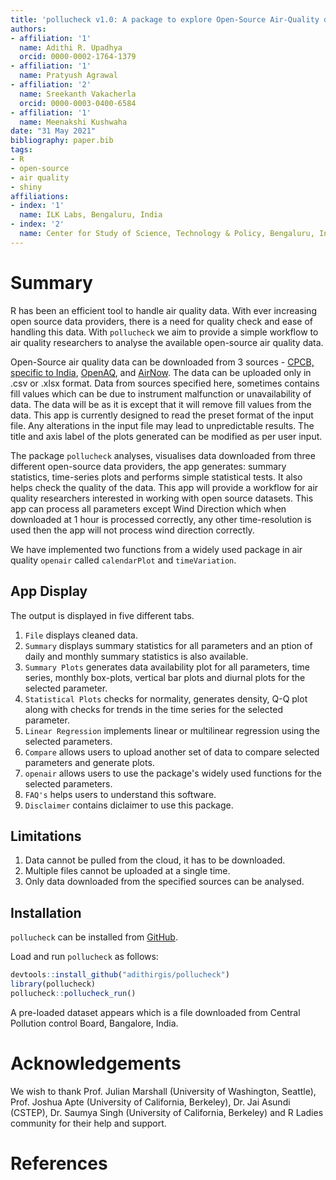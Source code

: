 ```yaml
---
title: 'pollucheck v1.0: A package to explore Open-Source Air-Quality data'
authors:
- affiliation: '1'
  name: Adithi R. Upadhya
  orcid: 0000-0002-1764-1379
- affiliation: '1'
  name: Pratyush Agrawal
- affiliation: '2'
  name: Sreekanth Vakacherla
  orcid: 0000-0003-0400-6584
- affiliation: '1'
  name: Meenakshi Kushwaha
date: "31 May 2021"
bibliography: paper.bib
tags:
- R
- open-source
- air quality
- shiny
affiliations:
- index: '1'
  name: ILK Labs, Bengaluru, India
- index: '2'
  name: Center for Study of Science, Technology & Policy, Bengaluru, India
---
```


# Summary

R has been an efficient tool to handle air quality data. With ever increasing open source data providers, there is a need for quality check and ease of handling this data. With `pollucheck` we aim to provide a simple workflow to air quality researchers to analyse the available open-source air quality data.

Open-Source air quality data can be downloaded from 3 sources - [CPCB, specific to India](https://app.cpcbccr.com/ccr/#/caaqm-dashboard-all/caaqm-landing), [OpenAQ](https://openaq.org/#/countries/IN?_k=5ecycz), and
[AirNow](https://www.airnow.gov/international/us-embassies-and-consulates/#India). The data can be uploaded only in .csv or .xlsx format. Data from sources specified here, sometimes contains fill values which can be due to instrument malfunction or unavailability of data. The data will be as it is except that it will remove fill values from the data. This app is currently designed to read the preset format of the input file. Any alterations in the input file may lead to unpredictable results. The title and axis label of the plots generated can be modified as per user input. 

The package `pollucheck` analyses, visualises data downloaded from three different open-source data providers, the app generates: summary statistics, time-series plots and performs simple statistical tests. It also helps check the quality of the data. This app will provide a workflow for air quality researchers interested in working with open source datasets. This app can process all parameters except Wind Direction which when downloaded at 1 hour is processed correctly, any other time-resolution is used then the app will not process wind direction correctly. 

We have implemented two functions from a widely used package in air quality `openair` called `calendarPlot` and `timeVariation`.


## App Display

The output is displayed in five different tabs.

1) `File` displays cleaned data.
2) `Summary` displays summary statistics for all parameters and an ption of daily and monthly summary statistics is also available.
3) `Summary Plots` generates data availability plot for all parameters, time series, monthly box-plots, vertical bar plots and diurnal plots for the selected parameter.
4) `Statistical Plots` checks for normality, generates density, Q-Q plot along with checks for trends in the time series for the selected parameter.
5) `Linear Regression` implements linear or multilinear regression using the selected parameters.
6) `Compare` allows users to upload another set of data to compare selected parameters and generate plots.
7) `openair` allows users to use the package's widely used functions for the selected parameters.
8) `FAQ's` helps users to understand this software.
9) `Disclaimer` contains diclaimer to use this package.


## Limitations

1) Data cannot be pulled from the cloud, it has to be downloaded.
2) Multiple files cannot be uploaded at a single time. 
3) Only data downloaded from the specified sources can be analysed.

## Installation

`pollucheck` can be installed from [GitHub](https://github.com/).

Load and run `pollucheck` as follows:

``` r
devtools::install_github("adithirgis/pollucheck")
library(pollucheck)
pollucheck::pollucheck_run()
```
A pre-loaded dataset appears which is a file downloaded from Central Pollution control Board, Bangalore, India.


# Acknowledgements

We wish to thank Prof. Julian Marshall (University of Washington, Seattle), Prof. Joshua Apte (University of California, Berkeley), Dr. Jai Asundi (CSTEP), Dr. Saumya Singh (University of California, Berkeley) and R Ladies community for their help and support.

# References

